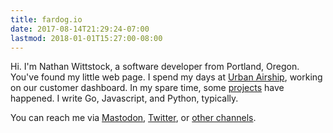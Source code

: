 ```yaml
---
title: fardog.io
date: 2017-08-14T21:29:24-07:00
lastmod: 2018-01-01T15:27:00-08:00
---
```


Hi. I'm Nathan Wittstock, a software developer from Portland, Oregon. You've
found my little web page. I spend my days at [Urban Airship][ua], working on our
customer dashboard. In my spare time, some [projects][] have happened. I write
Go, Javascript, and Python, typically.

You can reach me via [Mastodon][], [Twitter][], or [other channels][contact].

[ua]: https://www.urbanairship.com
[projects]: ./projects/
[twitter]: https://twitter.com/milkandtang
[mastodon]: https://mastodon.social/@fardog
[contact]: ./contact/
